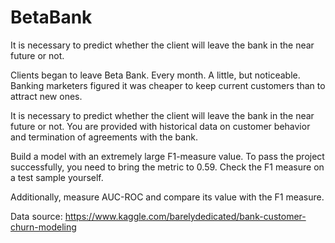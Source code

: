 # BetaBank
It is necessary to predict whether the client will leave the bank in the near future or not.

Clients began to leave Beta Bank. Every month. A little, but noticeable. Banking marketers figured it was cheaper to keep current customers than to attract new ones.

It is necessary to predict whether the client will leave the bank in the near future or not. You are provided with historical data on customer behavior and termination of agreements with the bank.

Build a model with an extremely large F1-measure value. To pass the project successfully, you need to bring the metric to 0.59. Check the F1 measure on a test sample yourself.

Additionally, measure AUC-ROC and compare its value with the F1 measure.

Data source: https://www.kaggle.com/barelydedicated/bank-customer-churn-modeling
